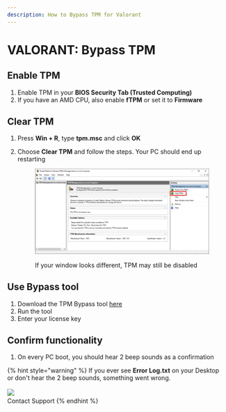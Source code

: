 ```yaml
---
description: How to Bypass TPM for Valorant
---
```


# VALORANT: Bypass TPM

## Enable TPM

1. Enable TPM in your **BIOS Security Tab (Trusted Computing)**&#x20;
2. If you have an AMD CPU, also enable **fTPM** or set it to **Firmware**

## Clear TPM

1. Press **Win + R**, type **tpm.msc** and click **OK**
2.  Choose **Clear TPM** and follow the steps. Your PC should end up restarting

    <figure><img src="../.gitbook/assets/Bild_2023-12-02_172347736.png" alt=""><figcaption><p>If your window looks different, TPM may still be disabled</p></figcaption></figure>

## Use Bypass tool

1. Download the TPM Bypass tool [here](https://mega.nz/folder/iuZ3QaQa#wtBjvSJV-Pl23j-u5dwTaQ)
2. Run the tool
3. Enter your license key

## Confirm functionality

1. On every  PC boot, you should hear 2 beep sounds as a confirmation

{% hint style="warning" %}
If you ever see **Error Log.txt** on your Desktop or don't hear the 2 beep sounds, something went wrong.\
\
![](../.gitbook/assets/Bild\_2023-12-02\_172407291.png)\
Contact Support
{% endhint %}
